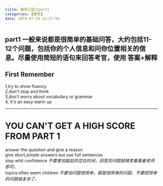 ```yaml
---
title: 雅思口语之part1
categories: [雅思]
date: 2019-07-18 21:27:56
---
```

## part1 一般来说都是很简单的基础问答，大约包括11-12个问题，包括你的个人信息和问你位置相关的信息。尽量使用简短的语句来回答考官，使用 答案+解释
## First Remember 
1,try to show fluency   
2,don't stop and think   
3,don't worry about vocabulary or grammar   
4, It's an easy warm up
***
# YOU CAN'T GET A HIGH SCORE FROM PART 1
 answer the question and give a reason   
 give short,simple answers but use full sentences  
 stop whit confidence *不要害怕尴尬的空白时间，回答完问题就微笑着看着老师即可。*  
 topics:often seem children *不要怕问题很简单，都是很简单的问题，不要把简单的问题搞复杂了。*



